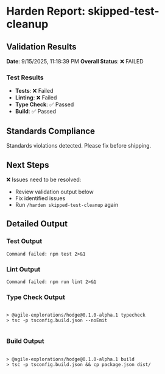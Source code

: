 # Harden Report: skipped-test-cleanup

## Validation Results
**Date**: 9/15/2025, 11:18:39 PM
**Overall Status**: ❌ FAILED

### Test Results
- **Tests**: ❌ Failed
- **Linting**: ❌ Failed
- **Type Check**: ✅ Passed
- **Build**: ✅ Passed

## Standards Compliance
Standards violations detected. Please fix before shipping.

## Next Steps
❌ Issues need to be resolved:
- Review validation output below
- Fix identified issues
- Run `/harden skipped-test-cleanup` again

## Detailed Output

### Test Output
```
Command failed: npm test 2>&1

```

### Lint Output
```
Command failed: npm run lint 2>&1

```

### Type Check Output
```

> @agile-explorations/hodge@0.1.0-alpha.1 typecheck
> tsc -p tsconfig.build.json --noEmit


```

### Build Output
```

> @agile-explorations/hodge@0.1.0-alpha.1 build
> tsc -p tsconfig.build.json && cp package.json dist/


```
